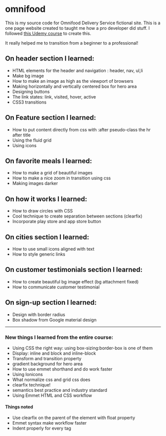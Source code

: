 # omnifood
This is my source code for Omnifood Delivery Service fictional site.
This is a one page website created to taught me how a pro developer did stuff.
I followed [this Udemy course](https://www.udemy.com/design-and-develop-a-killer-website-with-html5-and-css3) to create this.

It really helped me to transition from a beginner to a professional!

## On header section I learned:
* HTML elements for the header and navigation : header, nav, ul,li
* Make bg image
* How to make an image as high as the viewport of browsers
* Making horizontally and vertically centered box for hero area
* Designing buttons
* The link states: link, visited, hover, active
* CSS3 transitions

## On Feature section I learned:
* How to put content directly from css with :after pseudo-class the hr after title
* Using the fluid grid
* Using icons

## On favorite meals I learned:
* How to make a grid of beautiful images
* How to make a nice zoom in transition using css
* Making images darker

## On how it works I learned:
* How to draw circles with CSS
* Cool technique to create separation between sections (clearfix)
* Incorporate play store and app store button

## On cities section I learned:
* How to use small icons aligned with text
* How to style generic links

## On customer testimonials section I learned:
* How to create beautiful bg image effect (bg attachment fixed)
* How to communicate customer testimonial

## On sign-up section I learned:
* Design with border radius
* Box shadow from Google material design

------------------------------------------------


### New things I learned from the entire course:
* Using CSS the right way: using box-sizing:border-box is one of them
* Display: inline and block and inline-block
* Transform and transition property
* gradient background for hero area
* How to use emmet shorthand and do work faster
* Using Ionicons
* What normalize css and grid css does
* clearfix technique!
* semantics best practice and industry standard
* Using Emmet HTML and CSS workflow

#### Things noted
* Use clearfix on the parent of the element with float property
* Emmet syntax make workflow faster
* Indent properly for every tag